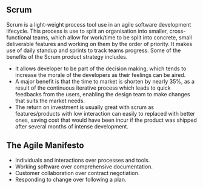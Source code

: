 ## Scrum

Scrum is a light-weight process tool use in an agile software development lifecycle. This process is use to split an organisation into smaller, cross-functional teams, which allow for work/time to be split into concrete, small deliverable features and working on them by the order of priority. It makes use of daily standup and sprints to track teams progress.
Some of the benefits of the Scrum product strategy includes.
- It allows developer to be part of the decision making, which tends to increase the morale of the developers as their feelings can be aired.
- A major benefit is that the time to market is shorten by nearly 35%, as a result of the continuous iterative process which leads to quick feedbacks from the users, enabling the design team to make changes that suits the market needs.
- The return on investment is usually great with scrum as features/products with low interaction can easily to replaced with better ones, saving cost that would have been incur if the product was shipped after several months of intense development.


## The Agile Manifesto

- Individuals and interactions over processes and tools.
- Working software over comprehensive documentation.
- Customer collaboration over contract negotiation.
- Responding to change over following a plan.